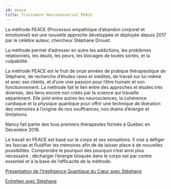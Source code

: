 ```yaml
---
id: peace
title: Traitement Neurosensoriel PEACE
---
```


La méthode PEACE (Processus empathique d’abandon corporel et émotionnel) est une nouvelle approche développée et déployée depuis 2017 par le célèbre auteur, chercheur Stéphane Drouet.

La méthode permet d’adresser en autre les addictions, les problèmes relationnels, les deuils, les peurs, les blocages de toutes sortes, et la culpabilité.

La méthode PEACE est le fruit de onze années de pratique thérapeutique de Stéphane, de recherche d’études rares et inédites, de travail sur lui-même et avec ses clients, et d’une vive passion pour l’être humain et son fonctionnement. La méthode fait le lien entre des approches et études très diverses, des liens encore non créés par la science qui travaille séparément. Elle joint entre autres les neurosciences, la cohérence cardiaque et la physique quantique pour offrir une technique de libération des mémoires à l’origine de nos souffrances, nos drains d’énergie et limitations.

Nancy fait partie des tous premiers thérapeutes formés à Québec en Décembre 2018.

Le travail en PEACE est basé sur le corps et ses sensations. Il vise à défiger les fascias et fluidifier les mémoires afin de de laisser place à de nouvelles possibilités. Comprendre le pourquoi des pourquoi n’est ainsi plus nécessaire ; décharger l’énergie bloquée dans le corps est par contre essentiel et à la base de l’efficacité de la méthode.

[Presentation de l’Intelligence Quantique du Cœur avec Stéphane](https://www.youtube.com/watch?v=eIv9hNm5BtY)

[Entretien avec Stéphane](https://www.youtube.com/watch?v=idJVMXLsWzY)
